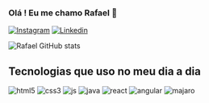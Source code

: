 ### Olá ! Eu me chamo Rafael 👋

[![Instagram](https://img.shields.io/badge/Instagram-E4405F?style=for-the-badge&logo=instagram&logoColor=white)](https://www.instagram.com/rafael.aguiar_17)
[![Linkedin](https://img.shields.io/badge/LinkedIn-0077B5?style=for-the-badge&logo=linkedin&logoColor=white)](www.linkedin.com/in/rafael-a-s-85a421234)

![Rafael GitHub stats](https://github-readme-stats.vercel.app/api?username=rafael-a-s&show_icons=true&theme=dracula)

## Tecnologias que uso no meu dia a dia

<div>
  <img alt="html5" aling="center" src="https://img.shields.io/badge/HTML5-E34F26?style=for-the-badge&logo=html5&logoColor=white"/>
  <img alt="css3" aling="center" src="https://img.shields.io/badge/CSS3-1572B6?style=for-the-badge&logo=css3&logoColor=white"/>
  <img alt="js" aling="center" src="https://img.shields.io/badge/JavaScript-F7DF1E?style=for-the-badge&logo=javascript&logoColor=black"/>
  <img alt="java" aling="center" src="https://img.shields.io/badge/Java-ED8B00?style=for-the-badge&logo=java&logoColor=white"/>
  <img alt="react" aling="center" src="https://img.shields.io/badge/React-20232A?style=for-the-badge&logo=react&logoColor=61DAFB"/>
  <img alt="angular" aling="center" src="https://img.shields.io/badge/Angular-DD0031?style=for-the-badge&logo=angular&logoColor=white"/>
  <img alt="majaro" aling="center" src="https://img.shields.io/badge/manjaro-35BF5C?style=for-the-badge&logo=manjaro&logoColor=white"/>
</div>
